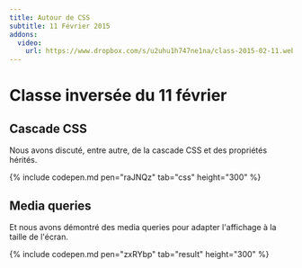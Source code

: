 ```yaml
---
title: Autour de CSS
subtitle: 11 Février 2015
addons:
  video:
    url: https://www.dropbox.com/s/u2uhu1h747ne1na/class-2015-02-11.webm?dl=1
---
```


# Classe inversée du 11 février

## Cascade CSS

Nous avons discuté, entre autre, de la cascade CSS et des propriétés
hérités.

{% include codepen.md pen="raJNQz" tab="css" height="300" %}


## Media queries

Et nous avons démontré des media queries pour adapter l'affichage à la
taille de l'écran.

{% include codepen.md pen="zxRYbp" tab="result" height="300" %}

